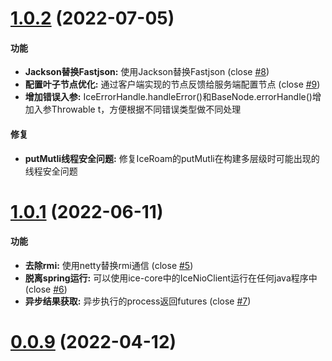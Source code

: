 # [1.0.2](https://github.com/zjn-zjn/ice/compare/1.0.1...1.0.2) (2022-07-05)

#### 功能
* **Jackson替换Fastjson:** 使用Jackson替换Fastjson (close [#8](https://github.com/zjn-zjn/ice/issues/8))
* **配置叶子节点优化:** 通过客户端实现的节点反馈给服务端配置节点 (close [#9](https://github.com/zjn-zjn/ice/issues/9))
* **增加错误入参:** IceErrorHandle.handleError()和BaseNode.errorHandle()增加入参Throwable t，方便根据不同错误类型做不同处理

#### 修复
* **putMutli线程安全问题:** 修复IceRoam的putMutli在构建多层级时可能出现的线程安全问题

# [1.0.1](https://github.com/zjn-zjn/ice/compare/0.0.9...1.0.1) (2022-06-11)

#### 功能
* **去除rmi:** 使用netty替换rmi通信 (close [#5](https://github.com/zjn-zjn/ice/issues/5))
* **脱离spring运行:** 可以使用ice-core中的IceNioClient运行在任何java程序中 (close [#6](https://github.com/zjn-zjn/ice/issues/6))
* **异步结果获取:** 异步执行的process返回futures (close [#7](https://github.com/zjn-zjn/ice/issues/7))

# [0.0.9](https://github.com/zjn-zjn/ice/compare/0.0.8...0.0.9) (2022-04-12)
